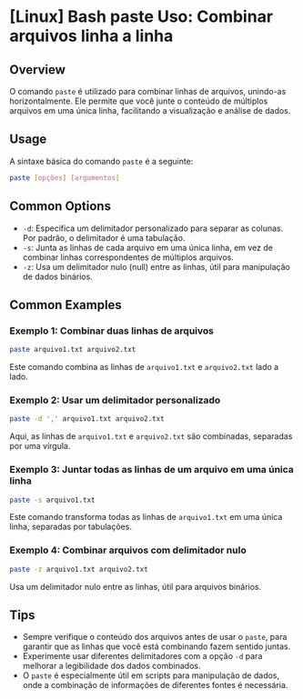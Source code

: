 # [Linux] Bash paste Uso: Combinar arquivos linha a linha

## Overview
O comando `paste` é utilizado para combinar linhas de arquivos, unindo-as horizontalmente. Ele permite que você junte o conteúdo de múltiplos arquivos em uma única linha, facilitando a visualização e análise de dados.

## Usage
A sintaxe básica do comando `paste` é a seguinte:

```bash
paste [opções] [argumentos]
```

## Common Options
- `-d`: Especifica um delimitador personalizado para separar as colunas. Por padrão, o delimitador é uma tabulação.
- `-s`: Junta as linhas de cada arquivo em uma única linha, em vez de combinar linhas correspondentes de múltiplos arquivos.
- `-z`: Usa um delimitador nulo (null) entre as linhas, útil para manipulação de dados binários.

## Common Examples

### Exemplo 1: Combinar duas linhas de arquivos
```bash
paste arquivo1.txt arquivo2.txt
```
Este comando combina as linhas de `arquivo1.txt` e `arquivo2.txt` lado a lado.

### Exemplo 2: Usar um delimitador personalizado
```bash
paste -d ',' arquivo1.txt arquivo2.txt
```
Aqui, as linhas de `arquivo1.txt` e `arquivo2.txt` são combinadas, separadas por uma vírgula.

### Exemplo 3: Juntar todas as linhas de um arquivo em uma única linha
```bash
paste -s arquivo1.txt
```
Este comando transforma todas as linhas de `arquivo1.txt` em uma única linha, separadas por tabulações.

### Exemplo 4: Combinar arquivos com delimitador nulo
```bash
paste -z arquivo1.txt arquivo2.txt
```
Usa um delimitador nulo entre as linhas, útil para arquivos binários.

## Tips
- Sempre verifique o conteúdo dos arquivos antes de usar o `paste`, para garantir que as linhas que você está combinando fazem sentido juntas.
- Experimente usar diferentes delimitadores com a opção `-d` para melhorar a legibilidade dos dados combinados.
- O `paste` é especialmente útil em scripts para manipulação de dados, onde a combinação de informações de diferentes fontes é necessária.